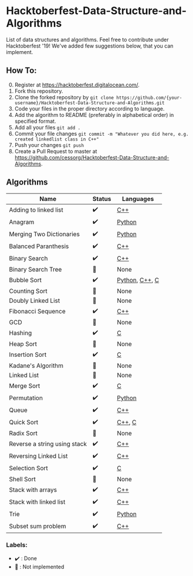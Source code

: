 # Hacktoberfest-Data-Structure-and-Algorithms
List of data structures and algorithms. Feel free to contribute under Hacktoberfest '19! We've added few suggestions below, that you can implement.

## How To:

0. Register at https://hacktoberfest.digitalocean.com/. 
1. Fork this repository.
2. Clone the forked repository by `git clone https://github.com/{your-username}/Hacktoberfest-Data-Structure-and-Algorithms.git`
3. Code your files in the proper directory according to language.
4. Add the algorithm to README (preferably in alphabetical order) in specified format.
5. Add all your files `git add .`
6. Commit your file changes `git commit -m "Whatever you did here, e.g. created linkedlist class in C++"`
7. Push your changes `git push`
8. Create a Pull Request to master at https://github.com/cessorg/Hacktoberfest-Data-Structure-and-Algorithms.

## Algorithms

Name | Status | Languages
------------ | ------------- | -------------
Adding to linked list | :heavy_check_mark: | [C++](C++/LinkedList/linked_list_add.cpp)
Anagram | :heavy_check_mark: | [Python](Python/Anagram.py)
Merging Two Dictionaries | :heavy_check_mark: | [Python](Python/Two_Dictionary_Merge.py)
Balanced Paranthesis | :heavy_check_mark: | [C++](C++/Stack/balanced_paranthesis.cpp)
Binary Search | :heavy_check_mark: | [C++](C++/BinarySearch.cpp)
Binary Search Tree | :rocket: | None
Bubble Sort | :heavy_check_mark: | [Python](Python/BubbleSort.py), [C++](C++/Sort/BubbleSort.cpp), [C](C/BubbleSort/BubbleSort.c)
Counting Sort | :rocket: | None
Doubly Linked List | :rocket: | None
Fibonacci Sequence | :heavy_check_mark: | [C++](C++/Dynamic%20Programming/fib_with_bottomup_approach.cpp)
GCD | :rocket: | None
Hashing | :heavy_check_mark: | [C](C/Hashing/hashing.c)
Heap Sort | :rocket: | None
Insertion Sort | :heavy_check_mark: | [C](C/InsertionSort/InsertionSort.c)
Kadane's Algorithm | :rocket: | None
Linked List | :rocket: | None
Merge Sort | :heavy_check_mark: | [C](C/MergeSort/MergeSort.c)
Permutation | :heavy_check_mark: | [Python](Python/permutation.py)
Queue | :heavy_check_mark: | [C++](C++/Queue)
Quick Sort | :heavy_check_mark: | [C++](C++/Sort/QuickSort.cpp), [C](C/QuickSort/Quicksort.c)
Radix Sort | :rocket: | None
Reverse a string using stack | :heavy_check_mark: | [C++](C++/Stack/Reverse%20a%20string%20using%20stack.cpp)
Reversing Linked List | :heavy_check_mark: | [C++](C++/LinkedList/ReverseList_Recursion.cpp)
Selection Sort | :heavy_check_mark: | [C](C/SelectionSort/SelectionSort.c)
Shell Sort | :rocket: | None
Stack with arrays | :heavy_check_mark: | [C++](C++/Stack/stack_with_arrays.cpp)
Stack with linked list | :heavy_check_mark: | [C++](C++/Stack/stack_with_linked_list.cpp)
Trie | :heavy_check_mark: | [Python](Python/trie.py)
Subset sum problem | :heavy_check_mark: | [C++](C++/Dynamic%20Programming/Subset_sum_problem.cpp)

### Labels:

* :heavy_check_mark: : Done
* :rocket: : Not implemented
